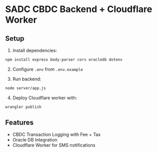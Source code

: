 # SADC CBDC Backend + Cloudflare Worker

## Setup

1. Install dependencies:
```bash
npm install express body-parser cors oracledb dotenv
```

2. Configure `.env` from `.env.example`

3. Run backend:
```bash
node server/app.js
```

4. Deploy Cloudflare worker with:
```bash
wrangler publish
```

## Features

- CBDC Transaction Logging with Fee + Tax
- Oracle DB Integration
- Cloudflare Worker for SMS notifications